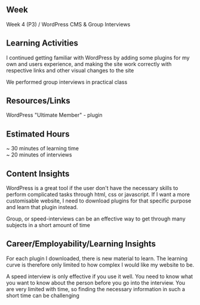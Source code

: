 ## Week

Week 4 (P3) / WordPress CMS & Group Interviews

## Learning Activities

I continued getting familiar with WordPress by adding some plugins for my own and users experience, and making the site work
correctly with respective links and other visual changes to the site

We performed group interviews in practical class

## Resources/Links
WordPress "Ultimate Member" - plugin

## Estimated Hours

~ 30 minutes of learning time \
~ 20 minutes of interviews

## Content Insights
WordPress is a great tool if the user don't have the necessary skills to perform complicated tasks through html, css or javascript. If I want a more customisable website, I
need to download plugins for that specific purpose and learn that plugin instead.

Group, or speed-interviews can be an effective way to get through many subjects in a short amount of time

## Career/Employability/Learning Insights

For each plugin I downloaded, there is new material to learn. The learning curve is therefore only limited to how
complex I would like my website to be.

A speed interview is only effective if you use it well. You need to know what you want to know about the person before
you go into the interview. You are very limited with time, so finding the necessary information in such a short time can
be challenging